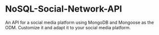 # NoSQL-Social-Network-API
An API for a social media platform using MongoDB and Mongoose as the ODM. Customize it and adapt it to your social media platform.
